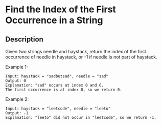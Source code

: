 # Find the Index of the First Occurrence in a String

## Description

Given two strings needle and haystack, return the index of the first occurrence of needle in haystack, or -1 if needle is not part of haystack.
 
Example 1:


```
Input: haystack = "sadbutsad", needle = "sad"
Output: 0
Explanation: "sad" occurs at index 0 and 6.
The first occurrence is at index 0, so we return 0.
```

Example 2:

```
Input: haystack = "leetcode", needle = "leeto"
Output: -1
Explanation: "leeto" did not occur in "leetcode", so we return -1.
```

<!-- # ![Alt](https://assets.leetcode.com/uploads/2021/03/27/perectrec1-plane.jpg) -->
